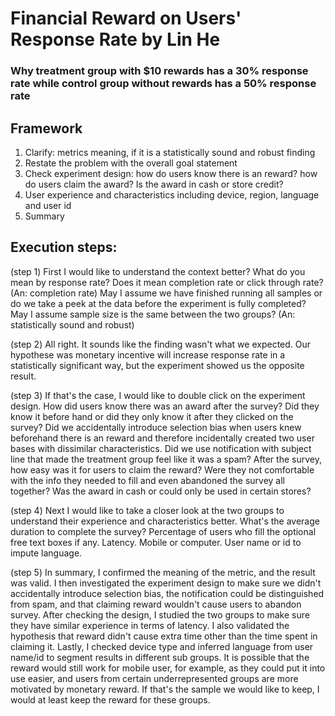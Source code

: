 # Financial Reward on Users' Response Rate by Lin He
### **Why treatment group with $10 rewards has a 30% response rate while control group without rewards has a 50% response rate**

## Framework
1. Clarify: metrics meaning, if it is a statistically sound and robust finding
2. Restate the problem with the overall goal statement
3. Check experiment design: how do users know there is an reward? how do users claim the award? Is the award in cash or store credit?
4. User experience and characteristics including device, region, language and user id
5. Summary

## Execution steps:
(step 1) 
First I would like to understand the context better? What do you mean by response rate? Does it mean completion rate or click through rate?
(An: completion rate)
May I assume we have finished running all samples or do we take a peek at the data before the experiment is fully completed? 
May I assume sample size is the same between the two groups?
(An: statistically sound and robust)

(step 2) 
All right. It sounds like the finding wasn't what we expected. Our hypothese was monetary incentive will increase response rate in a statistically significant way,
but the experiment showed us the opposite result.

(step 3) 
If that's the case, I would like to double click on the experiment design. How did users know there was an award after the survey? Did they know it before hand or
did they only know it after they clicked on the survey? Did we accidentally introduce selection bias when users knew beforehand there is an reward and therefore incidentally 
created two user bases with dissimilar characteristics. Did we use notification with subject line that made the treatment group feel like it was a spam? 
After the survey, how easy was it for users to claim the reward? Were they not comfortable with the info they needed to fill and even abandoned the survey all together?
Was the award in cash or could only be used in certain stores?

(step 4) 
Next I would like to take a closer look at the two groups to understand their experience and characteristics better. What's the average duration to complete the survey?
Percentage of users who fill the optional free text boxes if any. Latency. Mobile or computer. User name or id to impute language. 

(step 5) 
In summary, I confirmed the meaning of the metric, and the result was valid. I then investigated the experiment design to make sure we didn't accidentally introduce
selection bias, the notification could be distinguished from spam, and that claiming reward wouldn't cause users to abandon survey. After checking the design, I studied the two 
groups to make sure they have similar experience in terms of latency. I also validated the hypothesis that reward didn't cause extra time other than the time spent in claiming it. 
Lastly, I checked device type and inferred language from user name/id to segment results in different sub groups. It is possible that the reward would still work for mobile user, for example, as they could put it into use easier, and users from certain underrepresented groups are more motivated by monetary reward. If that's the sample we would like to keep, I would at least keep the reward for these groups.
